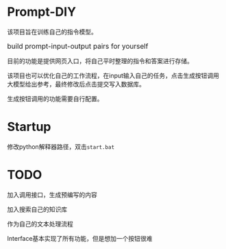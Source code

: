 # Prompt-DIY

该项目旨在训练自己的指令模型。

<font size=3>build prompt-input-output pairs for yourself</font> 

目前的功能是提供网页入口，将自己平时整理的指令和答案进行存储。

该项目也可以优化自己的工作流程，在input输入自己的任务，点击生成按钮调用大模型给出参考，最终修改后点击提交写入数据库。

生成按钮调用的功能需要自行配置。


# Startup

修改python解释器路径，双击`start.bat`

# TODO

加入调用接口，生成预编写的内容

加入搜索自己的知识库

作为自己的文本处理流程

Interface基本实现了所有功能，但是想加一个按钮很难